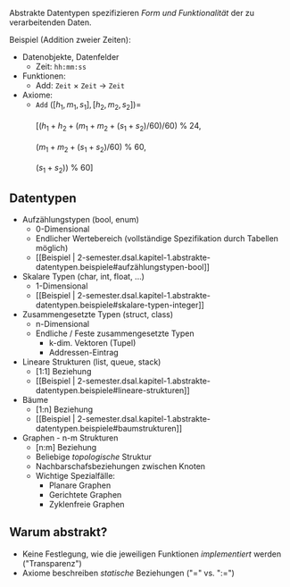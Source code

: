 Abstrakte Datentypen spezifizieren *Form und Funktionalität* der zu verarbeitenden Daten.

Beispiel (Addition zweier Zeiten):
- Datenobjekte, Datenfelder
  - Zeit: `hh:mm:ss`
- Funktionen:
  - Add: `Zeit` $\times$ `Zeit` $\rightarrow$ `Zeit`
- Axiome:
  - `Add` $([h_1, m_1, s_1], [h_2, m_2, s_2]) =$ <br></br>
  $[(h_1 + h_2 + (m_1 + m_2 + (s_1 + s_2) / 60) / 60) \: \% \: 24$, <br></br> $(m_1 + m_2 + (s_1 + s_2) / 60) \: \% \: 60$, <br></br> $(s_1+s_2)) \: \% \: 60]$

## Datentypen
- Aufzählungstypen (bool, enum)
  - 0-Dimensional
  - Endlicher Wertebereich (vollständige Spezifikation durch Tabellen möglich)
  - [[Beispiel | 2-semester.dsal.kapitel-1.abstrakte-datentypen.beispiele#aufzählungstypen-bool]]
- Skalare Typen (char, int, float, ...)
  - 1-Dimensional
  - [[Beispiel | 2-semester.dsal.kapitel-1.abstrakte-datentypen.beispiele#skalare-typen-integer]]
- Zusammengesetzte Typen (struct, class)
  - n-Dimensional
  - Endliche / Feste zusammengesetzte Typen
    - k-dim. Vektoren (Tupel)
    - Addressen-Eintrag
- Lineare Strukturen (list, queue, stack)
  - [1:1] Beziehung
  - [[Beispiel | 2-semester.dsal.kapitel-1.abstrakte-datentypen.beispiele#lineare-strukturen]]
- Bäume
  - [1:n] Beziehung
  - [[Beispiel | 2-semester.dsal.kapitel-1.abstrakte-datentypen.beispiele#baumstrukturen]]
- Graphen - n-m Strukturen
  - [n:m] Beziehung
  - Beliebige *topologische* Struktur
  - Nachbarschafsbeziehungen zwischen Knoten
  - Wichtige Spezialfälle:
    - Planare Graphen
    - Gerichtete Graphen
    - Zyklenfreie Graphen

## Warum abstrakt?
- Keine Festlegung, wie die jeweiligen Funktionen *implementiert* werden ("Transparenz")
- Axiome beschreiben *statische* Beziehungen ("$=$" vs. "$:=$")